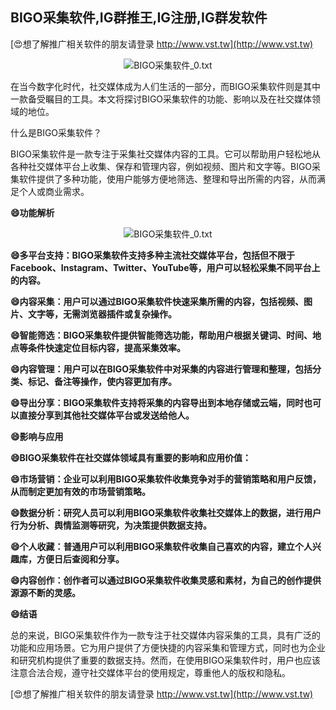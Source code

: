 ## **BIGO采集软件,IG群推王,IG注册,IG群发软件**

[😍想了解推广相关软件的朋友请登录 http://www.vst.tw](http://www.vst.tw)

 <center><img src="https://vst.tw/MP4/tuiguang/png/0.png" alt="BIGO采集软件_0.txt"></center>

在当今数字化时代，社交媒体成为人们生活的一部分，而BIGO采集软件则是其中一款备受瞩目的工具。本文将探讨BIGO采集软件的功能、影响以及在社交媒体领域的地位。

什么是BIGO采集软件？

BIGO采集软件是一款专注于采集社交媒体内容的工具。它可以帮助用户轻松地从各种社交媒体平台上收集、保存和管理内容，例如视频、图片和文字等。BIGO采集软件提供了多种功能，使用户能够方便地筛选、整理和导出所需的内容，从而满足个人或商业需求。

**😄功能解析**

 <center><img src="https://vst.tw/MP4/tuiguang/png/5.png" alt="BIGO采集软件_0.txt"></center>

**😄多平台支持：BIGO采集软件支持多种主流社交媒体平台，包括但不限于Facebook、Instagram、Twitter、YouTube等，用户可以轻松采集不同平台上的内容。**

**😄内容采集：用户可以通过BIGO采集软件快速采集所需的内容，包括视频、图片、文字等，无需浏览器插件或复杂操作。**

**😄智能筛选：BIGO采集软件提供智能筛选功能，帮助用户根据关键词、时间、地点等条件快速定位目标内容，提高采集效率。**

**😄内容管理：用户可以在BIGO采集软件中对采集的内容进行管理和整理，包括分类、标记、备注等操作，使内容更加有序。**

**😄导出分享：BIGO采集软件支持将采集的内容导出到本地存储或云端，同时也可以直接分享到其他社交媒体平台或发送给他人。**

**😄影响与应用**

**😄BIGO采集软件在社交媒体领域具有重要的影响和应用价值：**

**😄市场营销：企业可以利用BIGO采集软件收集竞争对手的营销策略和用户反馈，从而制定更加有效的市场营销策略。**

**😄数据分析：研究人员可以利用BIGO采集软件收集社交媒体上的数据，进行用户行为分析、舆情监测等研究，为决策提供数据支持。**

**😄个人收藏：普通用户可以利用BIGO采集软件收集自己喜欢的内容，建立个人兴趣库，方便日后查阅和分享。**

**😄内容创作：创作者可以通过BIGO采集软件收集灵感和素材，为自己的创作提供源源不断的灵感。**

**😄结语**

总的来说，BIGO采集软件作为一款专注于社交媒体内容采集的工具，具有广泛的功能和应用场景。它为用户提供了方便快捷的内容采集和管理方式，同时也为企业和研究机构提供了重要的数据支持。然而，在使用BIGO采集软件时，用户也应该注意合法合规，遵守社交媒体平台的使用规定，尊重他人的版权和隐私。

[😍想了解推广相关软件的朋友请登录 http://www.vst.tw](http://www.vst.tw)



